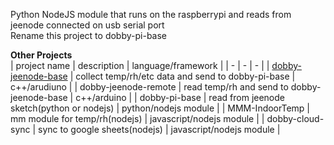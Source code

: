 Python NodeJS module that runs on the raspberrypi and reads from jeenode connected on usb serial port  
Rename this project to dobby-pi-base

**Other Projects**  
| project name | description | language/framework |
| - | - | - |
| [dobby-jeenode-base](//github.com/antonytrupe/dobby-jeenode-base) | collect temp/rh/etc data and send to dobby-pi-base | c++/arudiuno |
| dobby-jeenode-remote | read temp/rh and send to dobby-jeenode-base | c++/arduino |
| dobby-pi-base | read from jeenode sketch(python or nodejs) | python/nodejs module |
| MMM-IndoorTemp | mm module for temp/rh(nodejs) | javascript/nodejs module |
| dobby-cloud-sync | sync to google sheets(nodejs) | javascript/nodejs module |
